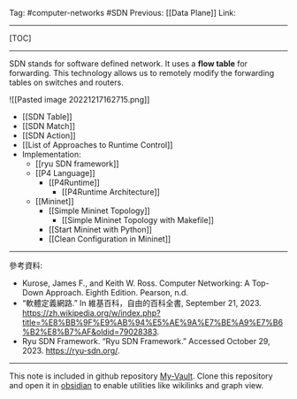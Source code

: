 Tag: #computer-networks #SDN 
Previous: [[Data Plane]]
Link: 

---

[TOC]

---

SDN stands for software defined network. It uses a **flow table** for forwarding. This technology allows us to remotely modify the forwarding tables on switches and routers.

![[Pasted image 20221217162715.png]]

- [[SDN Table]]
- [[SDN Match]]
- [[SDN Action]]
- [[List of Approaches to Runtime Control]]
- Implementation:
	- [[ryu SDN framework]]
	- [[P4 Language]]
		- [[P4Runtime]]
			- [[P4Runtime Architecture]]
	- [[Mininet]]
		- [[Simple Mininet Topology]]
			- [[Simple Mininet Topology with Makefile]]
		- [[Start Mininet with Python]]
		- [[Clean Configuration in Mininet]]

---

參考資料:

- Kurose, James F., and Keith W. Ross. Computer Networking: A Top-Down Approach. Eighth Edition. Pearson, n.d.
- “軟體定義網路.” In 維基百科，自由的百科全書, September 21, 2023. https://zh.wikipedia.org/w/index.php?title=%E8%BB%9F%E9%AB%94%E5%AE%9A%E7%BE%A9%E7%B6%B2%E8%B7%AF&oldid=79028383.
- Ryu SDN Framework. “Ryu SDN Framework.” Accessed October 29, 2023. https://ryu-sdn.org/.

---

This note is included in github repository [My-Vault](https://github.com/LittleD3092/My-Vault.git). Clone this repository and open it in [obsidian](https://obsidian.md/) to enable utilities like wikilinks and graph view.